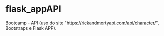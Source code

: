 # flask_appAPI
Bootcamp - API (uso do site "https://rickandmortyapi.com/api/character/", Bootstraps e Flask APP).

